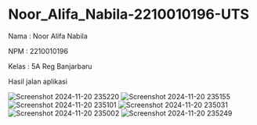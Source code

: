 # Noor_Alifa_Nabila-2210010196-UTS

Nama : Noor Alifa Nabila

NPM : 2210010196

Kelas : 5A Reg Banjarbaru

Hasil jalan aplikasi

![Screenshot 2024-11-20 235220](https://github.com/user-attachments/assets/b97dfbbf-612f-40fe-a262-f046a7fcc09b)
![Screenshot 2024-11-20 235155](https://github.com/user-attachments/assets/c7ceb301-5215-43b3-ac55-28af75adbe0f)
![Screenshot 2024-11-20 235101](https://github.com/user-attachments/assets/1efa8998-037c-4534-b89b-237772883960)
![Screenshot 2024-11-20 235031](https://github.com/user-attachments/assets/3f595a9a-c208-4a75-a455-64a9bfe658df)
![Screenshot 2024-11-20 235002](https://github.com/user-attachments/assets/b9e655a6-6d9f-44b1-981d-8f4e8763e040)
![Screenshot 2024-11-20 235249](https://github.com/user-attachments/assets/68f395d7-c109-453d-a640-cd9853fb978d)

